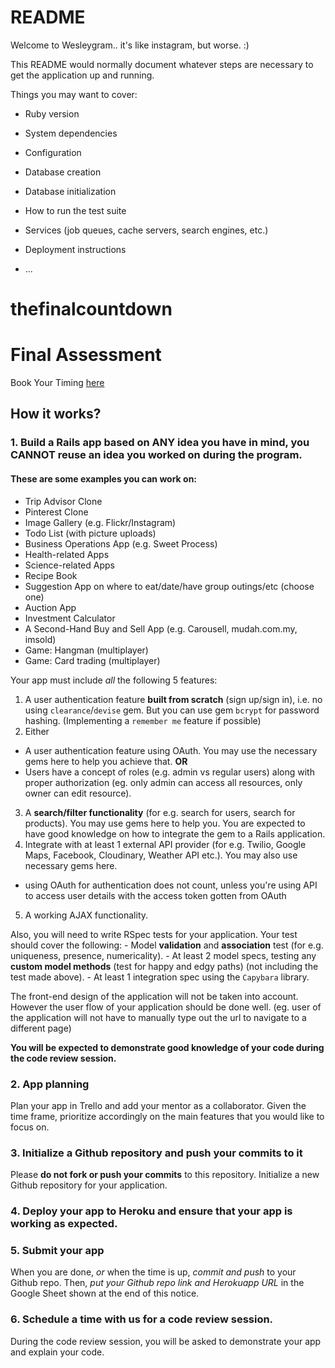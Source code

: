 # README

Welcome to Wesleygram.. it's like instagram, but worse. :) 


This README would normally document whatever steps are necessary to get the
application up and running.

Things you may want to cover:

* Ruby version

* System dependencies

* Configuration

* Database creation

* Database initialization

* How to run the test suite

* Services (job queues, cache servers, search engines, etc.)

* Deployment instructions

* ...
# thefinalcountdown


# Final Assessment
Book Your Timing [here](https://docs.google.com/spreadsheets/d/1abQY_J3tKEdkZ9NHDd2ZYXEmknMWAxYY4eYouw1hmF0/edit?usp=sharing)

## How it works?

### 1. Build a Rails app based on ANY idea you have in mind, you CANNOT reuse an idea you worked on during the program. 

#### These are some examples you can work on: 

* Trip Advisor Clone
* Pinterest Clone
* Image Gallery (e.g. Flickr/Instagram)
* Todo List (with picture uploads)
* Business Operations App (e.g. Sweet Process)
* Health-related Apps
* Science-related Apps
* Recipe Book
* Suggestion App on where to eat/date/have group outings/etc (choose one)
* Auction App
* Investment Calculator
* A Second-Hand Buy and Sell App (e.g. Carousell, mudah.com.my, imsold)
* Game: Hangman (multiplayer)
* Game: Card trading (multiplayer)

Your app must include *all* the following 5 features:

1. A user authentication feature **built from scratch** (sign up/sign in), i.e. no using `clearance`/`devise` gem. But you can use gem `bcrypt` for password hashing. (Implementing a `remember me` feature if possible)
2. Either
  - A user authentication feature using OAuth. You may use the necessary gems here to help you achieve that. 
  **OR** 
  - Users have a concept of roles (e.g. admin vs regular users) along with proper authorization (eg. only admin can access all resources, only owner can edit resource).
3. A **search/filter functionality** (for e.g. search for users, search for products). You may use gems here to help you. You are expected to have good knowledge on how to integrate the gem to a Rails application.
4. Integrate with at least 1 external API provider (for e.g. Twilio, Google Maps, Facebook, Cloudinary, Weather API etc.). You may also use necessary gems here. 
  - using OAuth for authentication does not count, unless you're using API to access user details with the access token gotten from OAuth
5. A working AJAX functionality.


Also, you will need to write RSpec tests for your application. Your test should cover the following:
    - Model **validation** and **association** test (for e.g. uniqueness, presence, numericality).
    - At least 2 model specs, testing any **custom model methods** (test for happy and edgy paths) (not including the        test made above).
    - At least 1 integration spec using the `Capybara` library.

The front-end design of the application will not be taken into account. However the user flow of your application should be done well. (eg. user of the application will not have to manually type out the url to navigate to a different page)

**You will be expected to demonstrate good knowledge of your code during the code review session.**

### 2. App planning
Plan your app in Trello and add your mentor as a collaborator. Given the time frame, prioritize accordingly on the main features that you would like to focus on.

### 3. Initialize a Github repository and push your commits to it
Please **do not fork or push your commits** to this repository. Initialize a new Github repository for your application.

### 4. Deploy your app to Heroku and ensure that your app is working as expected.

### 5. Submit your app
When you are done, *or* when the time is up, *commit and push* to your Github repo. Then, *put your Github _repo_ link and Herokuapp URL* in the Google Sheet shown at the end of this notice.

### 6. Schedule a time with us for a code review session.

During the code review session, you will be asked to demonstrate your app and explain your code.

